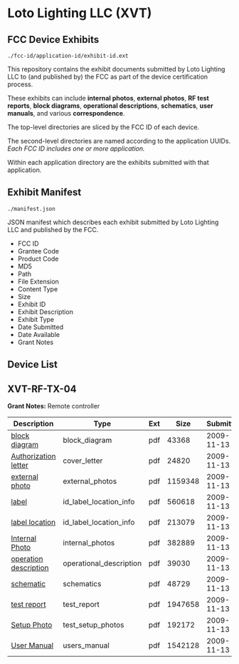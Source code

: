 # Loto Lighting LLC (XVT)
## FCC Device Exhibits

```
./fcc-id/application-id/exhibit-id.ext
```

This repository contains the exhibit documents submitted by Loto Lighting LLC to (and published by) the FCC as part of the device certification process.

These exhibits can include **internal photos**, **external photos**, **RF test reports**, **block diagrams**, **operational descriptions**, **schematics**, **user manuals**, and various **correspondence**.

The top-level directories are sliced by the FCC ID of each device.

The second-level directories are named according to the application UUIDs. *Each FCC ID includes one or more application.*

Within each application directory are the exhibits submitted with that application. 

## Exhibit Manifest

```
./manifest.json
```

JSON manifest which describes each exhibit submitted by Loto Lighting LLC and published by the FCC.

- FCC ID
- Grantee Code
- Product Code
- MD5
- Path
- File Extension
- Content Type
- Size
- Exhibit ID
- Exhibit Description
- Exhibit Type
- Date Submitted
- Date Available
- Grant Notes

## Device List
## XVT-RF-TX-04
**Grant Notes:** Remote controller

| Description | Type | Ext | Size | Submitted | Available |
| ----------- | ---- | --- | ---- | --------- | --------- |
| [block diagram](XVT-RF-TX-04/7eaa1f212aac2d81a590c7d7f67ec411/1199733.pdf) | block_diagram | pdf | 43368 | 2009-11-13 | 2009-11-13 |
| [Authorization letter](XVT-RF-TX-04/7eaa1f212aac2d81a590c7d7f67ec411/1199732.pdf) | cover_letter | pdf | 24820 | 2009-11-13 | 2009-11-13 |
| [external photo](XVT-RF-TX-04/7eaa1f212aac2d81a590c7d7f67ec411/1199734.pdf) | external_photos | pdf | 1159348 | 2009-11-13 | 2009-11-13 |
| [label](XVT-RF-TX-04/7eaa1f212aac2d81a590c7d7f67ec411/1199735.pdf) | id_label_location_info | pdf | 560618 | 2009-11-13 | 2009-11-13 |
| [label location](XVT-RF-TX-04/7eaa1f212aac2d81a590c7d7f67ec411/1199742.pdf) | id_label_location_info | pdf | 213079 | 2009-11-13 | 2009-11-13 |
| [Internal Photo](XVT-RF-TX-04/7eaa1f212aac2d81a590c7d7f67ec411/1199736.pdf) | internal_photos | pdf | 382889 | 2009-11-13 | 2009-11-13 |
| [operation description](XVT-RF-TX-04/7eaa1f212aac2d81a590c7d7f67ec411/1199737.pdf) | operational_description | pdf | 39030 | 2009-11-13 | 2009-11-13 |
| [schematic](XVT-RF-TX-04/7eaa1f212aac2d81a590c7d7f67ec411/1199738.pdf) | schematics | pdf | 48729 | 2009-11-13 | 2009-11-13 |
| [test report](XVT-RF-TX-04/7eaa1f212aac2d81a590c7d7f67ec411/1199739.pdf) | test_report | pdf | 1947658 | 2009-11-13 | 2009-11-13 |
| [Setup Photo](XVT-RF-TX-04/7eaa1f212aac2d81a590c7d7f67ec411/1199740.pdf) | test_setup_photos | pdf | 192172 | 2009-11-13 | 2009-11-13 |
| [User Manual](XVT-RF-TX-04/7eaa1f212aac2d81a590c7d7f67ec411/1199741.pdf) | users_manual | pdf | 1542128 | 2009-11-13 | 2009-11-13 |
